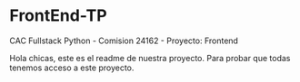 # FrontEnd-TP
CAC Fullstack Python - Comision 24162 - Proyecto: Frontend

Hola chicas, este es el readme de nuestra proyecto.
Para probar que todas tenemos acceso a este proyecto.

